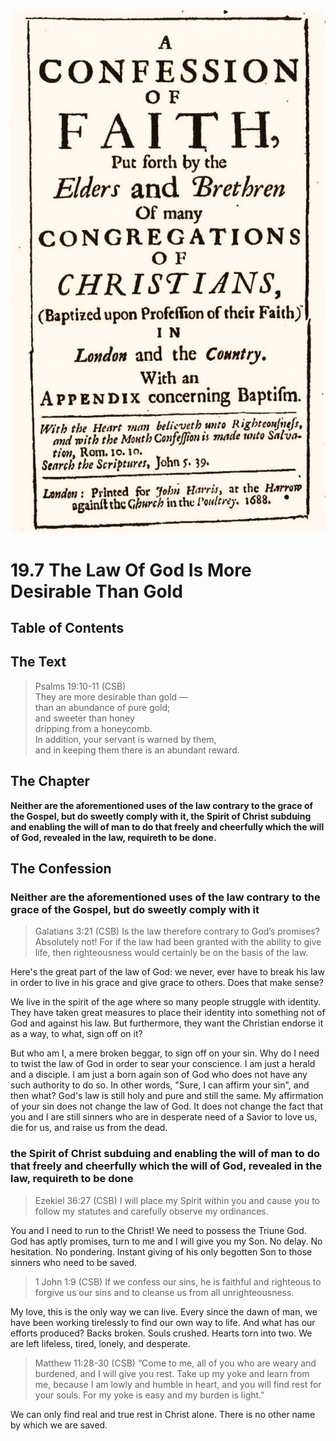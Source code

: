 <img class="intro-right" src="art-1689.png">

# 19.7 The Law Of God Is More Desirable Than Gold

## Table of Contents

<!-- toc -->

## The Text

>Psalms 19:10-11 (CSB)  
>They are more desirable than gold —  
>than an abundance of pure gold;  
>and sweeter than honey  
>dripping from a honeycomb.  
>In addition, your servant is warned by them,  
>and in keeping them there is an abundant reward.

## The Chapter

**Neither are the aforementioned uses of the law contrary to the grace of the Gospel, but do sweetly comply with it, the Spirit of Christ subduing and enabling the will of man to do that freely and cheerfully which the will of God, revealed in the law, requireth to be done.**

## The Confession

### Neither are the aforementioned uses of the law contrary to the grace of the Gospel, but do sweetly comply with it

>Galatians 3:21 (CSB) Is the law therefore contrary to God’s promises? Absolutely not! For if the law had been granted with the ability to give life, then righteousness would certainly be on the basis of the law.

Here's the great part of the law of God: we never, ever have to break his law in order to live in his grace and give grace to others. Does that make sense?

We live in the spirit of the age where so many people struggle with identity. They have taken great measures to place their identity into something not of God and against his law. But furthermore, they want the Christian endorse it as a way, to what, sign off on it?

But who am I, a mere broken beggar, to sign off on your sin. Why do I need to twist the law of God in order to sear your conscience. I am just a herald and a disciple. I am just a born again son of God who does not have any such authority to do so. In other words, "Sure, I can affirm your sin", and then what? God's law is still holy and pure and still the same. My affirmation of your sin does not change the law of God. It does not change the fact that you and I are still sinners who are in desperate need of a Savior to love us, die for us, and raise us from the dead.

### the Spirit of Christ subduing and enabling the will of man to do that freely and cheerfully which the will of God, revealed in the law, requireth to be done

>Ezekiel 36:27 (CSB) I will place my Spirit within you and cause you to follow my statutes and carefully observe my ordinances.

You and I need to run to the Christ! We need to possess the Triune God. God has aptly promises, turn to me and I will give you my Son. No delay. No hesitation. No pondering. Instant giving of his only begotten Son to those sinners who need to be saved.

>1 John 1:9 (CSB) If we confess our sins, he is faithful and righteous to forgive us our sins and to cleanse us from all unrighteousness.

My love, this is the only way we can live. Every since the dawn of man, we have been working tirelessly to find our own way to life. And what has our efforts produced? Backs broken. Souls crushed. Hearts torn into two. We are left lifeless, tired, lonely, and desperate.

>Matthew 11:28-30 (CSB) “Come to me, all of you who are weary and burdened, and I will give you rest. Take up my yoke and learn from me, because I am lowly and humble in heart, and you will find rest for your souls. For my yoke is easy and my burden is light.”

We can only find real and true rest in Christ alone. There is no other name by which we are saved.